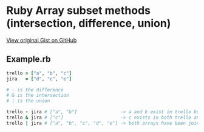 # Ruby Array subset methods (intersection, difference, union)

[View original Gist on GitHub](https://gist.github.com/Integralist/c3d0c9dd88629d2835f4)

## Example.rb

```ruby
trello = ["a", "b", "c"]
jira   = ["d", "c", "e"]

# - is the difference
# & is the intersection
# | is the union

trello - jira # ["a", "b"]                -> a and b exist in trello but not jira
trello & jira # ["c"]                     -> c exists in both trello and jira
trello | jira # ["a", "b", "c", "d", "e"] -> both arrays have been joined
```

